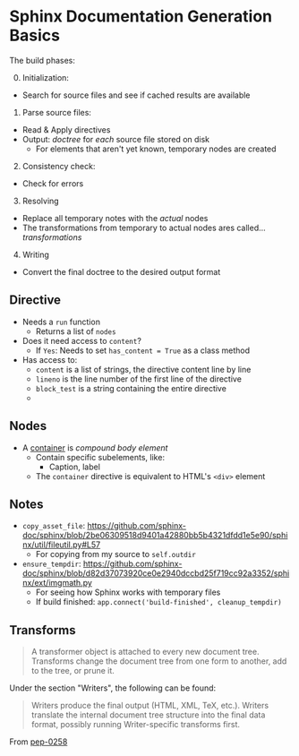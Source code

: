 # Sphinx Documentation Generation Basics

The build phases:

0. Initialization:
  - Search for source files and see if cached results are available
1. Parse source files:
  - Read & Apply directives
  - Output: _doctree_ for _each_ source file stored on disk
    - For elements that aren't yet known, temporary nodes are created
2. Consistency check:
  - Check for errors
3. Resolving
  - Replace all temporary notes with the _actual_ nodes
  - The transformations from temporary to actual nodes ares called... _transformations_
4. Writing
  - Convert the final doctree to the desired output format

## Directive

- Needs a `run` function
  - Returns a list of `nodes`
- Does it need access to `content`?
  - If `Yes`: Needs to set `has_content = True` as a class method
- Has access to:
  - `content` is a list of strings, the directive content line by line
  - `lineno` is the line number of the first line of the directive
  - `block_test` is a string containing the entire directive
  -

## Nodes
- A [container](https://docutils.sourceforge.io/docs/ref/rst/directives.html#container) is _compound body element_
  - Contain specific subelements, like:
    - Caption, label
  - The `container` directive is equivalent to HTML's `<div>` element

## Notes
- `copy_asset_file`: https://github.com/sphinx-doc/sphinx/blob/2be06309518d9401a42880bb5b4321dfdd1e5e90/sphinx/util/fileutil.py#L57
  - For copying from my source to `self.outdir`
- `ensure_tempdir`: https://github.com/sphinx-doc/sphinx/blob/d82d37073920ce0e2940dccbd25f719cc92a3352/sphinx/ext/imgmath.py
  - For seeing how Sphinx works with temporary files
  - If build finished:  `app.connect('build-finished', cleanup_tempdir)`

## Transforms
> A transformer object is attached to every new document tree.
> Transforms change the document tree from one form to another, add to the tree, or prune it.

Under the section "Writers", the following can be found:
> Writers produce the final output (HTML, XML, TeX, etc.).
> Writers translate the internal document tree structure into the final data format,
> possibly running Writer-specific transforms first.

From [pep-0258](https://docutils.sourceforge.io/docs/peps/pep-0258.html#transformer)

